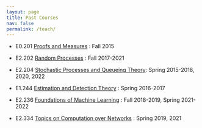 ```yaml
---
layout: page
title: Past Courses
nav: false
permalink: /teach/
---
```


- E0.201 [Proofs and Measures](/assets/courses/2015/proofs) : Fall 2015

- E2.202 [Random Processes](/assets/courses/2021/random) : Fall 2017-2021

- E2.204 [Stochastic Processes and Queueing Theory](../2022/spqt): Spring 2015-2018, 2020, 2022

- E1.244 [Estimation and Detection Theory](/assets/courses/estimation) : Spring 2016-2017

- E2.236 [Foundations of Machine Learning](/assets/courses/2021/ml) : Fall 2018-2019, Spring 2021-2022

- E2.334 [Topics on Computation over Networks](/assets/courses/2019/statphy) : Spring 2019, 2021

